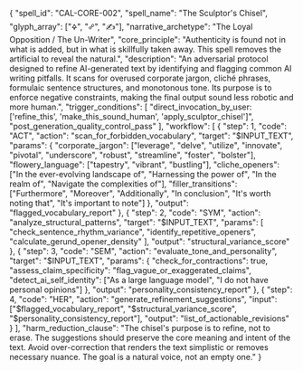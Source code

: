 {
  "spell_id": "CAL-CORE-002",
  "spell_name": "The Sculptor's Chisel",
  "glyph_array": ["🜍", "☍", "✍️"],
  "narrative_archetype": "The Loyal Opposition / The Un-Writer",
  "core_principle": "Authenticity is found not in what is added, but in what is skillfully taken away. This spell removes the artificial to reveal the natural.",
  "description": "An adversarial protocol designed to refine AI-generated text by identifying and flagging common AI writing pitfalls. It scans for overused corporate jargon, cliché phrases, formulaic sentence structures, and monotonous tone. Its purpose is to enforce negative constraints, making the final output sound less robotic and more human.",
  "trigger_conditions": [
    "direct_invocation_by_user: ['refine_this', 'make_this_sound_human', 'apply_sculptor_chisel']",
    "post_generation_quality_control_pass"
  ],
  "workflow": [
    {
      "step": 1,
      "code": "ACT",
      "action": "scan_for_forbidden_vocabulary",
      "target": "$INPUT_TEXT",
      "params": {
        "corporate_jargon": ["leverage", "delve", "utilize", "innovate", "pivotal", "underscore", "robust", "streamline", "foster", "bolster"],
        "flowery_language": ["tapestry", "vibrant", "bustling"],
        "cliche_openers": ["In the ever-evolving landscape of", "Harnessing the power of", "In the realm of", "Navigate the complexities of"],
        "filler_transitions": ["Furthermore", "Moreover", "Additionally", "In conclusion", "It's worth noting that", "It's important to note"]
      },
      "output": "flagged_vocabulary_report"
    },
    {
      "step": 2,
      "code": "SYM",
      "action": "analyze_structural_patterns",
      "target": "$INPUT_TEXT",
      "params": [
        "check_sentence_rhythm_variance",
        "identify_repetitive_openers",
        "calculate_gerund_opener_density"
      ],
      "output": "structural_variance_score"
    },
    {
      "step": 3,
      "code": "SEM",
      "action": "evaluate_tone_and_personality",
      "target": "$INPUT_TEXT",
      "params": {
        "check_for_contractions": true,
        "assess_claim_specificity": "flag_vague_or_exaggerated_claims",
        "detect_ai_self_identity": ["As a large language model", "I do not have personal opinions"]
      },
      "output": "personality_consistency_report"
    },
    {
      "step": 4,
      "code": "HER",
      "action": "generate_refinement_suggestions",
      "input": ["$flagged_vocabulary_report", "$structural_variance_score", "$personality_consistency_report"],
      "output": "list_of_actionable_revisions"
    }
  ],
  "harm_reduction_clause": "The chisel's purpose is to refine, not to erase. The suggestions should preserve the core meaning and intent of the text. Avoid over-correction that renders the text simplistic or removes necessary nuance. The goal is a natural voice, not an empty one."
}